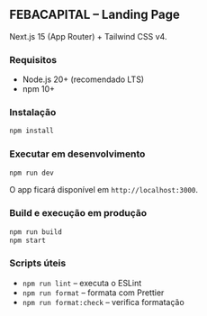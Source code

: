 ## FEBACAPITAL – Landing Page

Next.js 15 (App Router) + Tailwind CSS v4.

### Requisitos

- Node.js 20+ (recomendado LTS)
- npm 10+

### Instalação

```bash
npm install
```

### Executar em desenvolvimento

```bash
npm run dev
```

O app ficará disponível em `http://localhost:3000`.

### Build e execução em produção

```bash
npm run build
npm start
```

### Scripts úteis

- `npm run lint` – executa o ESLint
- `npm run format` – formata com Prettier
- `npm run format:check` – verifica formatação

